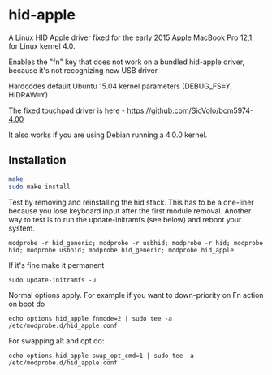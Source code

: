 hid-apple
======================

A Linux HID Apple driver fixed for the early 2015 Apple MacBook Pro 12,1, for
Linux kernel 4.0.

Enables the "fn" key that does not work on a bundled hid-apple driver, because
it's not recognizing new USB driver.

Hardcodes default Ubuntu 15.04 kernel parameters (DEBUG_FS=Y, HIDRAW=Y)

The fixed touchpad driver is here - https://github.com/SicVolo/bcm5974-4.00

It also works if you are using Debian running a 4.0.0 kernel.

Installation
---------------------

```sh
make
sudo make install
```

Test by removing and reinstalling the hid stack. This has to be a one-liner
because you lose keyboard input after the first module removal. Another way to
test is to run the update-initramfs (see below) and reboot your system.

```
modprobe -r hid_generic; modprobe -r usbhid; modprobe -r hid; modprobe hid; modprobe usbhid; modprobe hid_generic; modprobe hid_apple
```

If it's fine make it permanent
```
sudo update-initramfs -u
```

Normal options apply. For example if you want to down-priority on Fn action on
boot do

```
echo options hid_apple fnmode=2 | sudo tee -a /etc/modprobe.d/hid_apple.conf
```

For swapping alt and opt do:
```
echo options hid_apple swap_opt_cmd=1 | sudo tee -a /etc/modprobe.d/hid_apple.conf
```
